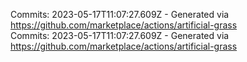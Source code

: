 Commits: 2023-05-17T11:07:27.609Z - Generated via https://github.com/marketplace/actions/artificial-grass
<br>
Commits: 2023-05-17T11:07:27.609Z - Generated via https://github.com/marketplace/actions/artificial-grass
<br>
